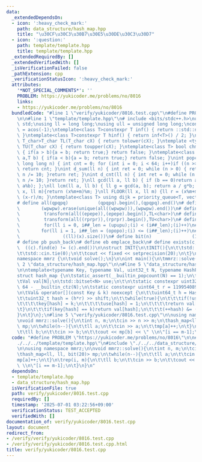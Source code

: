 ```yaml
---
data:
  _extendedDependsOn:
  - icon: ':heavy_check_mark:'
    path: data_structure/hash_map.hpp
    title: "\u30CF\u30C3\u30B7\u30E5\u30DE\u30C3\u30D7"
  - icon: ':question:'
    path: template/template.hpp
    title: template/template.hpp
  _extendedRequiredBy: []
  _extendedVerifiedWith: []
  _isVerificationFailed: false
  _pathExtension: cpp
  _verificationStatusIcon: ':heavy_check_mark:'
  attributes:
    '*NOT_SPECIAL_COMMENTS*': ''
    PROBLEM: https://yukicoder.me/problems/no/8016
    links:
    - https://yukicoder.me/problems/no/8016
  bundledCode: "#line 1 \"verify/yukicoder/8016.test.cpp\"\n#define PROBLEM \"https://yukicoder.me/problems/no/8016\"\
    \n\n#line 1 \"template/template.hpp\"\n# include <bits/stdc++.h>\nusing namespace\
    \ std;\nusing ll = long long;\nusing ull = unsigned long long;\nconst double pi\
    \ = acos(-1);\ntemplate<class T>constexpr T inf() { return ::std::numeric_limits<T>::max();\
    \ }\ntemplate<class T>constexpr T hinf() { return inf<T>() / 2; }\ntemplate <typename\
    \ T_char>T_char TL(T_char cX) { return tolower(cX); }\ntemplate <typename T_char>T_char\
    \ TU(T_char cX) { return toupper(cX); }\ntemplate<class T> bool chmin(T& a,T b)\
    \ { if(a > b){a = b; return true;} return false; }\ntemplate<class T> bool chmax(T&\
    \ a,T b) { if(a < b){a = b; return true;} return false; }\nint popcnt(unsigned\
    \ long long n) { int cnt = 0; for (int i = 0; i < 64; i++)if ((n >> i) & 1)cnt++;\
    \ return cnt; }\nint d_sum(ll n) { int ret = 0; while (n > 0) { ret += n % 10;\
    \ n /= 10; }return ret; }\nint d_cnt(ll n) { int ret = 0; while (n > 0) { ret++;\
    \ n /= 10; }return ret; }\nll gcd(ll a, ll b) { if (b == 0)return a; return gcd(b,\
    \ a%b); };\nll lcm(ll a, ll b) { ll g = gcd(a, b); return a / g*b; };\nll MOD(ll\
    \ x, ll m){return (x%m+m)%m; }\nll FLOOR(ll x, ll m) {ll r = (x%m+m)%m; return\
    \ (x-r)/m; }\ntemplate<class T> using dijk = priority_queue<T, vector<T>, greater<T>>;\n\
    # define all(qpqpq)           (qpqpq).begin(),(qpqpq).end()\n# define UNIQUE(wpwpw)\
    \        (wpwpw).erase(unique(all((wpwpw))),(wpwpw).end())\n# define LOWER(epepe)\
    \         transform(all((epepe)),(epepe).begin(),TL<char>)\n# define UPPER(rprpr)\
    \         transform(all((rprpr)),(rprpr).begin(),TU<char>)\n# define rep(i,upupu)\
    \         for(ll i = 0, i##_len = (upupu);(i) < (i##_len);(i)++)\n# define reps(i,opopo)\
    \        for(ll i = 1, i##_len = (opopo);(i) <= (i##_len);(i)++)\n# define len(x)\
    \                ((ll)(x).size())\n# define bit(n)               (1LL << (n))\n\
    # define pb push_back\n# define eb emplace_back\n# define exists(c, e)       \
    \  ((c).find(e) != (c).end())\n\nstruct INIT{\n\tINIT(){\n\t\tstd::ios::sync_with_stdio(false);\n\
    \t\tstd::cin.tie(0);\n\t\tcout << fixed << setprecision(20);\n\t}\n}INIT;\n\n\
    namespace mmrz {\n\tvoid solve();\n}\n\nint main(){\n\tmmrz::solve();\n}\n#line\
    \ 2 \"data_structure/hash_map.hpp\"\n\n#line 5 \"data_structure/hash_map.hpp\"\
    \n\ntemplate<typename Key, typename Val, uint32_t N, typename HashFunc = std::hash<Key>>\n\
    struct hash_map {\n\tstatic_assert(__builtin_popcount(N) == 1);\n\tKey key[N];\n\
    \tVal val[N];\n\tstd::bitset<N> use;\n\t\n\tstatic constexpr uint32_t shift =\
    \ 64 - __builtin_ctz(N);\n\tstatic constexpr uint64_t r = 11995408973635179863ULL;\n\
    \n\tVal& operator[](const Key & k) noexcept {\n\t\tuint64_t h = HashFunc{}(k);\n\
    \t\tuint32_t hash = (h*r) >> shift;\n\t\twhile(true){\n\t\t\tif(!use[hash]){\n\
    \t\t\t\tkey[hash] = k;\n\t\t\t\tuse[hash] = 1;\n\t\t\t\treturn val[hash];\n\t\t\
    \t}\n\t\t\tif(key[hash] == k)return val[hash];\n\t\t\t(++hash) &= (N-1);\n\t\t\
    }\n\t}\n};\n#line 5 \"verify/yukicoder/8016.test.cpp\"\n\nusing namespace mmrz;\n\
    \nvoid mmrz::solve(){\n\tint n, m;\n\tcin >> n >> m;\n\thash_map<ll, ll, bit(20)>\
    \ mp;\n\twhile(n--){\n\t\tll a;\n\t\tcin >> a;\n\t\tmp[a]++;\n\t}\n\trep(i, m){\n\
    \t\tll b;\n\t\tcin >> b;\n\t\tcout << mp[b] << \" \\n\"[i == m-1];\n\t}\n}\n"
  code: "#define PROBLEM \"https://yukicoder.me/problems/no/8016\"\n\n#include \"\
    ./../../template/template.hpp\"\n#include \"./../../data_structure/hash_map.hpp\"\
    \n\nusing namespace mmrz;\n\nvoid mmrz::solve(){\n\tint n, m;\n\tcin >> n >> m;\n\
    \thash_map<ll, ll, bit(20)> mp;\n\twhile(n--){\n\t\tll a;\n\t\tcin >> a;\n\t\t\
    mp[a]++;\n\t}\n\trep(i, m){\n\t\tll b;\n\t\tcin >> b;\n\t\tcout << mp[b] << \"\
    \ \\n\"[i == m-1];\n\t}\n}\n"
  dependsOn:
  - template/template.hpp
  - data_structure/hash_map.hpp
  isVerificationFile: true
  path: verify/yukicoder/8016.test.cpp
  requiredBy: []
  timestamp: '2025-07-01 03:22:56+09:00'
  verificationStatus: TEST_ACCEPTED
  verifiedWith: []
documentation_of: verify/yukicoder/8016.test.cpp
layout: document
redirect_from:
- /verify/verify/yukicoder/8016.test.cpp
- /verify/verify/yukicoder/8016.test.cpp.html
title: verify/yukicoder/8016.test.cpp
---
```

